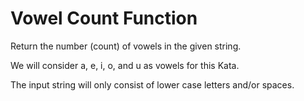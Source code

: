 <h1> Vowel Count Function </h1>

Return the number (count) of vowels in the given string. 
  
We will consider a, e, i, o, and u as vowels for this Kata.

The input string will only consist of lower case letters and/or spaces.
